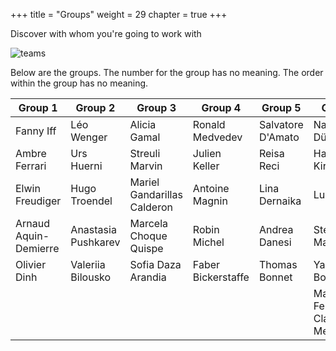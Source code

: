 +++
title = "Groups"
weight = 29
chapter = true
+++

Discover with whom you're going to work with  

![teams](https://media.giphy.com/media/3oz8xWBaQ2147TBbgc/giphy.gif?cid=ecf05e47s5eovw1y1t0i4qff0q9vtba2jwoj0cjtyy5rjcg0&rid=giphy.gif&ct=g)

Below are the groups. The number for the group has no meaning. The order within the group has no meaning.

| Group 1               | Group 2              | Group 3                     | Group 4            | Group 5               | Group 6              | Group 7           |
|-----------------------|----------------------|-----------------------------|--------------------|-----------------------|----------------------|-------------------|
| Fanny Iff             | Léo Wenger           | Alicia Gamal                 | Ronald Medvedev     | Salvatore D'Amato      | Nathanaël Dürst      | Lodrik Adam        |
| Ambre Ferrari         | Urs Huerni           | Streuli Marvin               | Julien Keller       | Reisa Reci             | Hassan El Kira        | Jeff Macaraeg      |
| Elwin Freudiger       | Hugo Troendel        | Mariel Gandarillas Calderon  | Antoine Magnin      | Lina Dernaika          | Luca Marini          | Julien Perini      |
| Arnaud Aquin-Demierre | Anastasia Pushkarev   | Marcela Choque Quispe        | Robin Michel        | Andrea Danesi          | Steve Marcello       | Emma Antille       |
| Olivier Dinh          | Valeriia Bilousko    | Sofia Daza Arandia           | Faber Bickerstaffe  | Thomas Bonnet             | Yanis Bougherara     | Herald Nakpil      |
|           |    |           |  |             | Maria Fernanda Cladera Melgar    |       |

